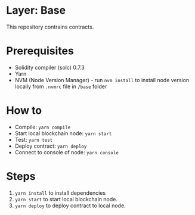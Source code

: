 # Layer: Base
This repository contrains contracts.

# Prerequisites
- Solidity compiler (solc) 0.7.3
- Yarn
- NVM (Node Version Manager) - run `nvm install` to install node version locally from `.nvmrc` file in `/base` folder

# How to
- Compile: `yarn compile`
- Start local blockchain node: `yarn start`
- Test: `yarn test`
- Deploy contract: `yarn deploy`
- Connect to console of node: `yarn console`

# Steps
1. `yarn install` to install dependencies
2. `yarn start` to start local blockchain node.
3. `yarn deploy` to deploy contract to local node. 

